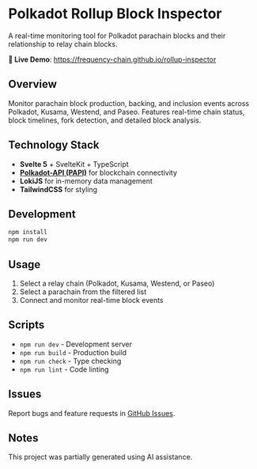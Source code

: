 # Polkadot Rollup Block Inspector

A real-time monitoring tool for Polkadot parachain blocks and their relationship to relay chain blocks.

**🚀 Live Demo**: https://frequency-chain.github.io/rollup-inspector

## Overview

Monitor parachain block production, backing, and inclusion events across Polkadot, Kusama, Westend, and Paseo. Features real-time chain status, block timelines, fork detection, and detailed block analysis.

## Technology Stack

- **Svelte 5** + SvelteKit + TypeScript
- **[Polkadot-API (PAPI)](https://papi.how/)** for blockchain connectivity
- **LokiJS** for in-memory data management
- **TailwindCSS** for styling

## Development

```bash
npm install
npm run dev
```

## Usage

1. Select a relay chain (Polkadot, Kusama, Westend, or Paseo)
2. Select a parachain from the filtered list
3. Connect and monitor real-time block events

## Scripts

- `npm run dev` - Development server
- `npm run build` - Production build  
- `npm run check` - Type checking
- `npm run lint` - Code linting

## Issues

Report bugs and feature requests in [GitHub Issues](https://github.com/frequency-chain/rollup-inspector/issues).

## Notes

This project was partially generated using AI assistance.
